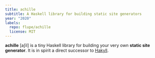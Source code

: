 ```yaml
---
title: achille
subtitle: A Haskell library for building static site generators
year: "2020"
labels:
  repo: flupe/achille
  license: MIT
---
```


**achille** [aʃil] is a tiny Haskell library for building your very own **static site
generator**. It is in spirit a direct successor to [Hakyll][Hakyll].

[Hakyll]: https://jaspervdj.be/hakyll


